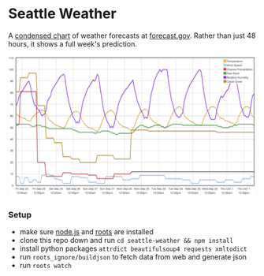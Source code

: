 # Seattle Weather

A [condensed chart][1] of weather forecasts at [forecast.gov][0]. Rather than just
48 hours, it shows a full week's prediction.

[0]: http://forecast.weather.gov/MapClick.php?lat=47.60246&lon=-122.31353759765625&FcstType=graphical
[1]: http://weather.brewingcode.net

![screenshot](roots_ignore/screen.png)

### Setup

- make sure [node.js](http://nodejs.org) and [roots](http://roots.cx) are
  installed
- clone this repo down and run `cd seattle-weather && npm install`
- install python packages `attrdict beautifulsoup4 requests xmltodict`
- run `roots_ignore/buildjson` to fetch data from web and generate json
- run `roots watch`
